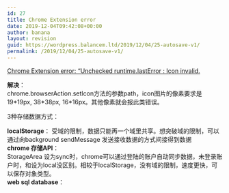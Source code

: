 ```yaml
---
id: 27
title: Chrome Extension error
date: 2019-12-04T09:42:08+00:00
author: banana
layout: revision
guid: https://wordpress.balancem.ltd/2019/12/04/25-autosave-v1/
permalink: /2019/12/04/25-autosave-v1/
---
```

<p class="has-small-font-size">
  <a href="https://stackoverflow.com/questions/38457208/chrome-extension-error-unchecked-runtime-lasterror-while-running-browseraction">Chrome Extension error: “Unchecked runtime.lastError : Icon invalid.</a>
</p>

<p class="has-small-font-size">
  <strong>解决</strong>：<br />chrome.browserAction.setIcon方法的参数path，icon图片的像素要求是 19*19px, 38*38px, 16*16px。其他像素就会报此类错误。
</p>

3种存储数据方式：

**localStorage**： 受域的限制，数据只能再一个域里共享。想突破域的限制，可以通过向background sendMessage 发送接收数据的方式间接得到数据  
**chrome 存储API**：  
StorageArea 设为sync时，chrome可以通过登陆的账户自动同步数据，未登录账户时，和设为local没区别。相较于localStorage，没有域的限制，速度更快，可以保存对象类型。  
**web sql database**：
